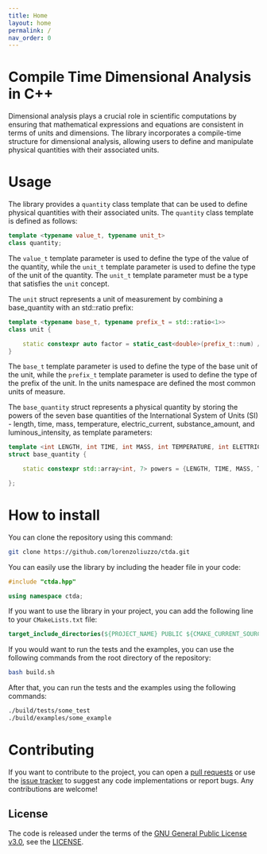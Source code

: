 ```yaml
---
title: Home
layout: home
permalink: /
nav_order: 0
---
```


# Compile Time Dimensional Analysis in C++
Dimensional analysis plays a crucial role in scientific computations by ensuring that mathematical expressions and equations are consistent in terms of units and dimensions. The library incorporates a compile-time structure for dimensional analysis, allowing users to define and manipulate physical quantities with their associated units.

# Usage

The library provides a `quantity` class template that can be used to define physical quantities with their associated units. The `quantity` class template is defined as follows:
```cpp
template <typename value_t, typename unit_t>
class quantity;
```
The `value_t` template parameter is used to define the type of the value of the quantity, while the `unit_t` template parameter is used to define the type of the unit of the quantity. The `unit_t` template parameter must be a type that satisfies the `unit` concept. 

The `unit` struct represents a unit of measurement by combining a base_quantity with an std::ratio prefix:
```cpp
template <typename base_t, typename prefix_t = std::ratio<1>>
class unit {

    static constexpr auto factor = static_cast<double>(prefix_t::num) / static_cast<double>(prefix_t::den); ///< conversion factor of the unit
}
```
The `base_t` template parameter is used to define the type of the base unit of the unit, while the `prefix_t` template parameter is used to define the type of the prefix of the unit.
In the units namespace are defined the most common units of measure.

The `base_quantity` struct represents a physical quantity by storing the powers of the seven base quantities of the International System of Units (SI) - length, time, mass, temperature, electric_current, substance_amount, and luminous_intensity, as template parameters:
```cpp
template <int LENGTH, int TIME, int MASS, int TEMPERATURE, int ELETTRIC_CURRENT, int SUBSTANCE_AMOUNT, int LUMINOUS_INTENSITY>
struct base_quantity {

    static constexpr std::array<int, 7> powers = {LENGTH, TIME, MASS, TEMPERATURE, ELETTRIC_CURRENT, SUBSTANCE_AMOUNT, LUMINOUS_INTENSITY}; ///< array of the powers of the base quantities

};
```


# How to install
You can clone the repository using this command:
```bash
git clone https://github.com/lorenzoliuzzo/ctda.git 
```

You can easily use the library by including the header file in your code: 
```cpp
#include "ctda.hpp"

using namespace ctda;
```

If you want to use the library in your project, you can add the following line to your `CMakeLists.txt` file:
```cmake
target_include_directories(${PROJECT_NAME} PUBLIC ${CMAKE_CURRENT_SOURCE_DIR}/path/to/ctda)
```

If you would want to run the tests and the examples, you can use the following commands from the root directory of the repository:
```bash
bash build.sh
```

After that, you can run the tests and the examples using the following commands:
```bash
./build/tests/some_test
./build/examples/some_example
```

# Contributing
If you want to contribute to the project, you can open a [pull requests](https://github.com/lorenzoliuzzo/ctda/pulls) or use the [issue tracker](https://github.com/lorenzoliuzzo/ctda/issues/) to suggest any code implementations or report bugs. 
Any contributions are welcome! 

## License
The code is released under the terms of the [GNU General Public License v3.0](https://www.gnu.org/licenses/gpl-3.0.html), see the [LICENSE](https://github.com/lorenzoliuzzo/ctda/blob/master/LICENSE).
